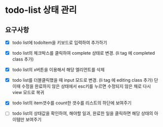 # todo-list 상태 관리

## 요구사항
 - [x] todo list에 todoItem을 키보드로 입력하여 추가하기
 - [x] todo list의 체크박스를 클릭하여 complete 상태로 변경. (li tag 에 completed class 추가)
 - [x] todo list의 x버튼을 이용해서 해당 엘리먼트를 삭제
 - [x] todo list를 더블클릭했을 때 input 모드로 변경. (li tag 에 editing class 추가) 단 이때 수정을 완료하지 않은 상태에서 esc키를 누르면 수정되지 않은 채로 다시 view 모드로 복귀
 - [x] todo list의 item갯수를 count한 갯수를 리스트의 하단에 보여주기
 - [ ] todo list의 상태값을 확인하여, 해야할 일과, 완료한 일을 클릭하면 해당 상태의 아이템만 보여주기

